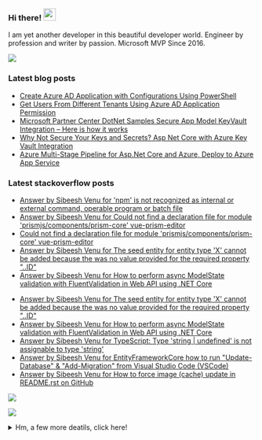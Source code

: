 <h3>Hi there! <img src="https://media.giphy.com/media/hvRJCLFzcasrR4ia7z/giphy.gif" width="25px"></h3> 
<p>I am yet another developer in this beautiful developer world. Engineer by profession and writer by passion. Microsoft MVP Since 2016. </p>

<img src="https://github-profile-trophy.vercel.app/?username=sibeeshvenu&theme=flat&no-frame=true&margin-w=30" />

<h3>Latest blog posts</h3>

<!-- BLOG-POST-LIST:START -->
- [Create Azure AD Application with Configurations Using PowerShell](https://sibeeshpassion.com/create-azure-ad-application-with-configurations-using-powershell/)
- [Get Users From Different Tenants Using Azure AD Application Permission](https://sibeeshpassion.com/get-users-from-different-tenants-using-azure-ad-application-permission/)
- [Microsoft Partner Center DotNet Samples Secure App Model KeyVault Integration – Here is how it works](https://sibeeshpassion.com/microsoft-partner-center-dotnet-samples-secure-app-model-keyvault-integration-here-is-how-it-works/)
- [Why Not Secure Your Keys and Secrets? Asp Net Core with Azure Key Vault Integration](https://sibeeshpassion.com/why-not-secure-your-keys-and-secrets-asp-net-core-with-azure-key-vault-integration/)
- [Azure Multi-Stage Pipeline for Asp.Net Core and Azure, Deploy to Azure App Service](https://sibeeshpassion.com/azure-multi-stage-pipeline-for-asp-net-core-and-azure-deploy-to-azure-app-service/)
<!-- BLOG-POST-LIST:END -->

<h3>Latest stackoverflow posts</h3>

<!-- STACKOVERFLOW:START -->
- [Answer by Sibeesh Venu for 'npm' is not recognized as internal or external command, operable program or batch file](https://stackoverflow.com/questions/20992723/npm-is-not-recognized-as-internal-or-external-command-operable-program-or-bat/66778461#66778461)
- [Answer by Sibeesh Venu for Could not find a declaration file for module 'prismjs/components/prism-core' vue-prism-editor](https://stackoverflow.com/questions/66726731/could-not-find-a-declaration-file-for-module-prismjs-components-prism-core-vue/66726732#66726732)
- [Could not find a declaration file for module 'prismjs/components/prism-core' vue-prism-editor](https://stackoverflow.com/questions/66726731/could-not-find-a-declaration-file-for-module-prismjs-components-prism-core-vue)
- [Answer by Sibeesh Venu for The seed entity for entity type 'X' cannot be added because the was no value provided for the required property "..ID"](https://stackoverflow.com/questions/50010613/the-seed-entity-for-entity-type-x-cannot-be-added-because-the-was-no-value-pro/66313185#66313185)
- [Answer by Sibeesh Venu for How to perform async ModelState validation with FluentValidation in Web API using .NET Core](https://stackoverflow.com/questions/55048016/how-to-perform-async-modelstate-validation-with-fluentvalidation-in-web-api-usin/66258207#66258207)
<!-- STACKOVERFLOW:END -->
<!-- STACKOVERFLOW:START -->
- [Answer by Sibeesh Venu for The seed entity for entity type 'X' cannot be added because the was no value provided for the required property "..ID"](https://stackoverflow.com/questions/50010613/the-seed-entity-for-entity-type-x-cannot-be-added-because-the-was-no-value-pro/66313185#66313185)
- [Answer by Sibeesh Venu for How to perform async ModelState validation with FluentValidation in Web API using .NET Core](https://stackoverflow.com/questions/55048016/how-to-perform-async-modelstate-validation-with-fluentvalidation-in-web-api-usin/66258207#66258207)
- [Answer by Sibeesh Venu for TypeScript: Type 'string | undefined' is not assignable to type 'string'](https://stackoverflow.com/questions/61130603/typescript-type-string-undefined-is-not-assignable-to-type-string/66257487#66257487)
- [Answer by Sibeesh Venu for EntityFrameworkCore how to run "Update-Database" & "Add-Migration" from Visual Studio Code (VSCode)](https://stackoverflow.com/questions/40435548/entityframeworkcore-how-to-run-update-database-add-migration-from-visual-s/66123447#66123447)
- [Answer by Sibeesh Venu for How to force image (cache) update in README.rst on GitHub](https://stackoverflow.com/questions/26898052/how-to-force-image-cache-update-in-readme-rst-on-github/66030456#66030456)
<!-- STACKOVERFLOW:END -->

<img  src="https://github-readme-stats.vercel.app/api?username=sibeeshvenu&count_private=true&show_icons=true&hide_title=true" />

![](https://hit.yhype.me/github/profile?user_id=4262147)
<details>
<summary>Hm, a few more deatils, click here!</summary>
<p>
  
| Blogs & Websites                                             |                            YouTube Channels                             |                                                                            Other |
| :----------------------------------------------------------- | :---------------------------------------------------------------------: | -------------------------------------------------------------------------------: |
| 🔗 <a href="https://sibeeshpassion.com/">Blog</a>             | 📷 <a href="https://www.youtube.com/njanorumalayali">njanorumalayali</a> |                            <a href="https://twitter.com/SibeeshVenu">twitter</a> |
| 🔗 <a href="https://sibeeshvenu.com/">Website</a>             |  📷 <a href="https://www.youtube.com/SibeeshPassion">sibeeshpassion</a>  |                             <a href="https://medium.com/@sibeeshvenu">medium</a> |
| 🔗 <a href="https://njanorumalayali.com/">njanorumalayali</a> |                                                                         | <a href="https://stackoverflow.com/users/5550507/sibeesh-venu">stackoverflow</a> |

</p>
</details>
